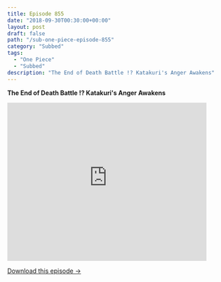 ```yaml
---
title: Episode 855
date: "2018-09-30T00:30:00+00:00"
layout: post
draft: false
path: "/sub-one-piece-episode-855"
category: "Subbed"
tags:
  - "One Piece"
  - "Subbed"
description: "The End of Death Battle !? Katakuri's Anger Awakens"
---
```


**The End of Death Battle !? Katakuri's Anger Awakens**

<iframe width="640" height="360" src="https://www.rapidvideo.com/e/G6FRPHBCRH" frameborder="0" marginwidth=0 marginheight=0 scrolling=no allowfullscreen style="max-width:90%;"></iframe>

<a href="http://ouo.io/qs/eCodkFEQ?s=https://www.rapidvideo.com/d/G6FRPHBCRH" class="styled_a">Download this episode →</a>

